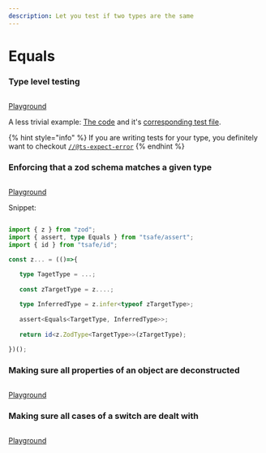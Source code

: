 ```yaml
---
description: Let you test if two types are the same
---
```


# Equals

### Type level  testing

<figure><img src="https://user-images.githubusercontent.com/6702424/182005615-5d967945-0758-4457-8068-748bc01f9008.png" alt=""><figcaption></figcaption></figure>

[Playground](https://stackblitz.com/edit/typescript-rfpzav?file=index.ts\&view=editor)

A less trivial example: [The code](https://github.com/codegouvfr/react-dsfr/blob/main/src/lib/spacing.ts) and it's [corresponding test file](https://github.com/codegouvfr/react-dsfr/blob/main/test/types/spacing.ts).

{% hint style="info" %}
If you are writing tests for your type, you definitely want to checkout [`//@ts-expect-error`](https://www.typescriptlang.org/docs/handbook/release-notes/typescript-3-9.html#-ts-expect-error-comments)
{% endhint %}

### Enforcing that a zod schema matches a given type

<figure><img src="https://github.com/garronej/tsafe/releases/download/v0.0.1/tsafe_zod.gif" alt=""><figcaption></figcaption></figure>

[Playground](https://stackblitz.com/edit/typescript-eheop6?file=index.ts\&view=editor)



Snippet:

```typescript

import { z } from "zod";
import { assert, type Equals } from "tsafe/assert";
import { id } from "tsafe/id";

const z... = (()=>{

   type TagetType = ...;
   
   const zTargetType = z....;
   
   type InferredType = z.infer<typeof zTargetType>;
   
   assert<Equals<TargetType, InferredType>>;
   
   return id<z.ZodType<TargetType>>(zTargetType);   

})();
```

### Making sure all properties of an object are deconstructed

<figure><img src="https://github.com/garronej/tsafe/releases/download/v0.0.1/dont_forget_props.gif" alt=""><figcaption></figcaption></figure>

[Playground](https://stackblitz.com/edit/typescript-rryd73?file=index.ts\&view=editor)

### Making sure all cases of a switch are dealt with

<figure><img src="https://github.com/garronej/tsafe/releases/download/v0.0.1/tsafe_switch.gif" alt=""><figcaption></figcaption></figure>

[Playground](https://stackblitz.com/edit/typescript-ryj2ba?file=index.ts\&view=editor)

